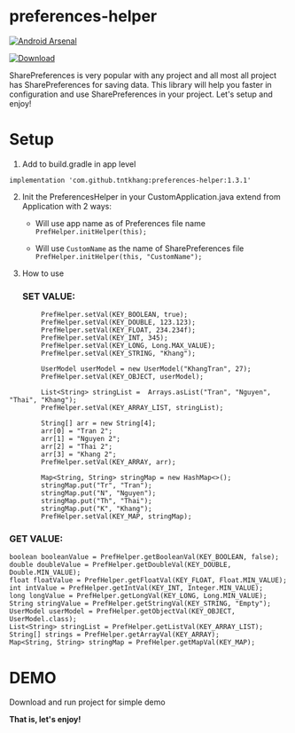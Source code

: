 # preferences-helper

[![Android Arsenal]( https://img.shields.io/badge/Android%20Arsenal-PreferencesHelper-green.svg?style=flat )]( https://android-arsenal.com/details/1/6595 )

[ ![Download](https://api.bintray.com/packages/tntkhang/maven/preferences-helper/images/download.svg) ](https://bintray.com/tntkhang/maven/preferences-helper/_latestVersion)

SharePreferences is very popular with any project and all most all project has SharePreferences for saving data. This library will help you faster in configuration and use SharePreferences in your project. Let's setup and enjoy!

# Setup
1. Add to build.gradle in app level
```
implementation 'com.github.tntkhang:preferences-helper:1.3.1'
```


2. Init the PreferencesHelper in your CustomApplication.java extend from Application with 2 ways:
   
   - Will use app name as of Preferences file name ```PrefHelper.initHelper(this);```
   
   - Will use ```CustomName``` as the name of SharePreferences file ```PrefHelper.initHelper(this, "CustomName");```
   
3. How to use

   ### SET VALUE:
```
        PrefHelper.setVal(KEY_BOOLEAN, true);
        PrefHelper.setVal(KEY_DOUBLE, 123.123);
        PrefHelper.setVal(KEY_FLOAT, 234.234f);
        PrefHelper.setVal(KEY_INT, 345);
        PrefHelper.setVal(KEY_LONG, Long.MAX_VALUE);
        PrefHelper.setVal(KEY_STRING, "Khang");

        UserModel userModel = new UserModel("KhangTran", 27);
        PrefHelper.setVal(KEY_OBJECT, userModel);

        List<String> stringList =  Arrays.asList("Tran", "Nguyen", "Thai", "Khang");
        PrefHelper.setVal(KEY_ARRAY_LIST, stringList);

        String[] arr = new String[4];
        arr[0] = "Tran 2";
        arr[1] = "Nguyen 2";
        arr[2] = "Thai 2";
        arr[3] = "Khang 2";
        PrefHelper.setVal(KEY_ARRAY, arr);
        
        Map<String, String> stringMap = new HashMap<>();
        stringMap.put("Tr", "Tran");
        stringMap.put("N", "Nguyen");
        stringMap.put("Th", "Thai");
        stringMap.put("K", "Khang");
        PrefHelper.setVal(KEY_MAP, stringMap);
   ```
   
   ### GET VALUE:
   
  ```    
  boolean booleanValue = PrefHelper.getBooleanVal(KEY_BOOLEAN, false);
  double doubleValue = PrefHelper.getDoubleVal(KEY_DOUBLE, Double.MIN_VALUE);
  float floatValue = PrefHelper.getFloatVal(KEY_FLOAT, Float.MIN_VALUE);
  int intValue = PrefHelper.getIntVal(KEY_INT, Integer.MIN_VALUE);
  long longValue = PrefHelper.getLongVal(KEY_LONG, Long.MIN_VALUE);
  String stringValue = PrefHelper.getStringVal(KEY_STRING, "Empty");
  UserModel userModel = PrefHelper.getObjectVal(KEY_OBJECT, UserModel.class);
  List<String> stringList = PrefHelper.getListVal(KEY_ARRAY_LIST);
  String[] strings = PrefHelper.getArrayVal(KEY_ARRAY);
  Map<String, String> stringMap = PrefHelper.getMapVal(KEY_MAP);
   ```
   # DEMO

   Download and run project for simple demo

   **That is, let's enjoy!**

